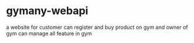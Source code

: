 # gymany-webapi
a website for customer can register and buy product on gym and owner of gym can manage all feature in gym
